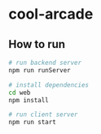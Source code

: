 # cool-arcade

## How to run
```bash
# run backend server
npm run runServer

# install dependencies
cd web
npm install

# run client server
npm run start
```
